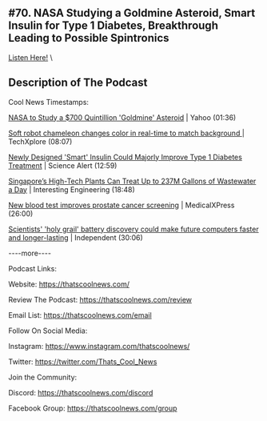 #70. NASA Studying a Goldmine Asteroid, Smart Insulin for Type 1 Diabetes, Breakthrough Leading to Possible Spintronics
---
[Listen Here!](https://thatscoolnews.podbean.com/e/70-nasa-studying-a-goldmine-asteroid-smart-insulin-for-type-1-diabetes-breakthrough-leading-to-possible-spintronics/) \
## Description of The Podcast
Cool News Timestamps:
<p><a href='https://www.yahoo.com/lifestyle/nasa-study-700-quintillion-goldmine-183007872.html'>NASA to Study a $700 Quintillion 'Goldmine' Asteroid</a> | Yahoo (01:36)</p>

<p><a href='https://techxplore.com/news/2021-08-soft-robot-chameleon-real-time-background.html'>Soft robot chameleon changes color in real-time to match background </a>| TechXplore (08:07)</p>

<p><a href='https://www.sciencealert.com/a-new-kind-of-smart-insulin-could-help-diabetics-avoid-the-risks-of-low-blood-sugar-levels'>Newly Designed 'Smart' Insulin Could Majorly Improve Type 1 Diabetes Treatment</a> | Science Alert (12:59)</p>

<p><a href='https://interestingengineering.com/singapores-high-tech-plants-can-treat-up-to-237m-gallons-of-wastewater-a-day'>Singapore’s High-Tech Plants Can Treat Up to 237M Gallons of Wastewater a Day</a> | Interesting Engineering (18:48)</p>

<p><a href='https://medicalxpress.com/news/2021-08-blood-prostate-cancer-screening.html'>New blood test improves prostate cancer screening</a> | MedicalXPress  (26:00)</p>

<p><a href='https://www.independent.co.uk/life-style/gadgets-and-tech/battery-holy-grail-computer-faster-discovery-b1901287.html'>Scientists' 'holy grail' battery discovery could make future computers faster and longer-lasting</a> | Independent (30:06)</p>

<p>----more----</p>

Podcast Links:
<p style="text-align:left;">Website: <a href='https://thatscoolnews.com/'>https://thatscoolnews.com/</a></p>

<p style="text-align:left;">Review The Podcast: <a href='https://thatscoolnews.com/review/'>https://thatscoolnews.com/review</a></p>

<p style="text-align:left;">Email List: <a href='https://thatscoolnews.com/email/'>https://thatscoolnews.com/email</a></p>

Follow On Social Media:
<p style="text-align:left;">Instagram: <a href='https://www.instagram.com/thatscoolnews/'>https://www.instagram.com/thatscoolnews/ </a></p>

<p style="text-align:left;">Twitter: <a href='https://twitter.com/Thats_Cool_News'>https://twitter.com/Thats_Cool_News</a> </p>

Join the Community:
<p style="text-align:left;">Discord: <a href='https://thatscoolnews.com/discord'>https://thatscoolnews.com/discord</a></p>

<p style="text-align:left;">Facebook Group: <a href='https://thatscoolnews.com/group'>https://thatscoolnews.com/group</a></p>
